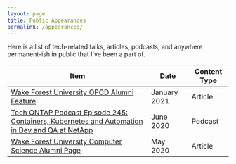 ```yaml
---
layout: page
title: Public Appearances
permalink: /appearances/
---
```


Here is a list of tech-related talks, articles, podcasts, and anywhere permanent-ish in public that I've been a part of.

Item | Date | Content Type
--- | --- | ---
[Wake Forest University OPCD Alumni Feature](https://opcd.wfu.edu/2021/01/nick-gerace/) | January 2021 | Article
[Tech ONTAP Podcast Episode 245: Containers, Kubernetes and Automation in Dev and QA at NetApp](https://soundcloud.com/techontap_podcast/episode-245-containers-kubernetes-and-automation-in-dev-and-qa-at-netapp) | June 2020 | Podcast
[Wake Forest University Computer Science Alumni Page](https://cs.wfu.edu/nick-gerace-bs-may-2019/) | May 2020 | Article
